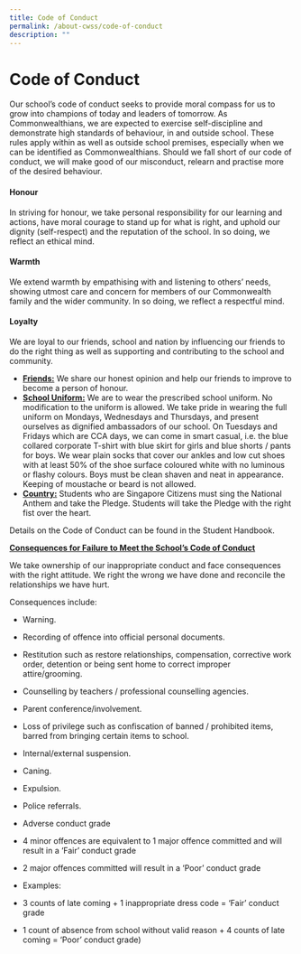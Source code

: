 ```yaml
---
title: Code of Conduct
permalink: /about-cwss/code-of-conduct
description: ""
---
```

Code of Conduct
===============

Our school’s code of conduct seeks to provide moral compass for us to grow into champions of today and leaders of tomorrow. As Commonwealthians, we are expected to exercise self-discipline and demonstrate high standards of behaviour, in and outside school. These rules apply within as well as outside school premises, especially when we can be identified as Commonwealthians. Should we fall short of our code of conduct, we will make good of our misconduct, relearn and practise more of the desired behaviour.  
  

#### Honour

In striving for honour, we take personal responsibility for our learning and actions, have moral courage to stand up for what is right, and uphold our dignity (self-respect) and the reputation of the school. In so doing, we reflect an ethical mind.  

  

#### Warmth 

We extend warmth by empathising with and listening to others’ needs, showing utmost care and concern for members of our Commonwealth family and the wider community. In so doing, we reflect a respectful mind.   

  

#### Loyalty 

We are loyal to our friends, school and nation by influencing our friends to do the right thing as well as supporting and contributing to the school and community.  

*   **<u>Friends:</u>** We share our honest opinion and help our friends to improve to become a person of honour.
*   **<u>School Uniform:</u>** We are to wear the prescribed school uniform. No modification to the uniform is allowed. We take pride in wearing the full uniform on Mondays, Wednesdays and Thursdays, and present ourselves as dignified ambassadors of our school. On Tuesdays and Fridays which are CCA days, we can come in smart casual, i.e. the blue collared corporate T-shirt with blue skirt for girls and blue shorts / pants for boys. We wear plain socks that cover our ankles and low cut shoes with at least 50% of the shoe surface coloured white with no luminous or flashy colours. Boys must be clean shaven and neat in appearance. Keeping of moustache or beard is not allowed. 
*   **<u>Country:</u>** Students who are Singapore Citizens must sing the National Anthem and take the Pledge. Students will take the Pledge with the right fist over the heart. 

  

Details on the Code of Conduct can be found in the Student Handbook.   

  

**<u>Consequences for Failure to Meet the School’s Code of Conduct</u>** 

We take ownership of our inappropriate conduct and face consequences with the right attitude. We right the wrong we have done and reconcile the relationships we have hurt.

  

Consequences include: 

*   Warning. 
*   Recording of offence into official personal documents. 
*   Restitution such as restore relationships, compensation, corrective work order, detention or being sent home to correct improper attire/grooming. 
*   Counselling by teachers / professional counselling agencies. 
*   Parent conference/involvement. 
*   Loss of privilege such as confiscation of banned / prohibited items, barred from bringing certain items to school. 
*   Internal/external suspension. 
*   Caning. 
*   Expulsion. 
*   Police referrals. 
*   Adverse conduct grade 

*   4 minor offences are equivalent to 1 major offence committed and will result in a ‘Fair’ conduct grade 
*   2 major offences committed will result in a ‘Poor’ conduct grade

*   Examples:   
    

*   3 counts of late coming + 1 inappropriate dress code = ‘Fair’ conduct grade 
*   1 count of absence from school without valid reason + 4 counts of late coming = ‘Poor’ conduct grade)